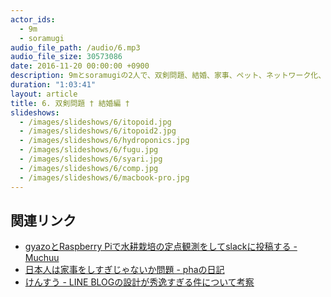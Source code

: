```yaml
---
actor_ids:
  - 9m
  - soramugi
audio_file_path: /audio/6.mp3
audio_file_size: 30573086
date: 2016-11-20 00:00:00 +0900
description: 9mとsoramugiの2人で、双剣問題、結婚、家事、ペット、ネットワーク化、中村デラックス、MacBook Proなどについて話しました。
duration: "1:03:41"
layout: article
title: 6. 双剣問題 † 結婚編 †
slideshows:
  - /images/slideshows/6/itopoid.jpg
  - /images/slideshows/6/itopoid2.jpg
  - /images/slideshows/6/hydroponics.jpg
  - /images/slideshows/6/fugu.jpg
  - /images/slideshows/6/syari.jpg
  - /images/slideshows/6/comp.jpg
  - /images/slideshows/6/macbook-pro.jpg
---
```


## 関連リンク

- [gyazoとRaspberry Piで水耕栽培の定点観測をしてslackに投稿する - Muchuu](http://blog.muchuu.net/post/137719483050/gyazo%E3%81%A8raspberry-pi%E3%81%A7%E6%B0%B4%E8%80%95%E6%A0%BD%E5%9F%B9%E3%81%AE%E5%AE%9A%E7%82%B9%E8%A6%B3%E6%B8%AC%E3%82%92%E3%81%97%E3%81%A6slack%E3%81%AB%E6%8A%95%E7%A8%BF%E3%81%99%E3%82%8B)
- [日本人は家事をしすぎじゃないか問題 - phaの日記](http://pha.hateblo.jp/entry/2016/11/15/134802)
- [けんすう - LINE BLOGの設計が秀逸すぎる件について考察](http://lineblog.me/kensuu/archives/00144.html)
